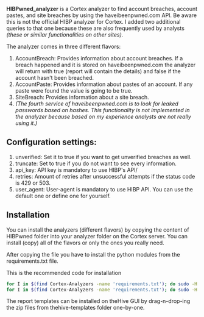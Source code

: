 **HIBPwned_analyzer** is a Cortex analyzer to find account breaches, account pastes, and site breaches by using the haveibeenpwned.com API.
Be aware this is not the official HIBP analyzer for Cortex. I added two additional queries to that one because these are also frequently used by analysts *(these or similar functionalities on other sites).*

The analyzer comes in three different flavors:
1. AccountBreach: Provides information about account breaches. If a breach happened and it is stored on haveibeenpwned.com the analyzer will return with true (report will contain the details) and false if the account hasn't been breached.
1. AccountPaste: Provides information about pastes of an account. If any paste were found the value is going to be true.
1. SiteBreach: Provides information about a site breach.
1. *(The fourth service of haveibeenpwned.com is to look for leaked passwords based on hashes. This functionality is not implemented in the analyzer because based on my experience analysts are not really using it.)*


## Configuration settings:
1. unverified: Set it to true if you want to get unverified breaches as well.
1. truncate: Set to true if you do not want to see every information.
1. api_key: API key is mandatory to use HIBP's API/
1. retries: Amount of retries after unsuccessful attempts if the status code is 429 or 503.
1. user_agent: User-agent is mandatory to use HIBP API. You can use the default one or define one for yourself.


## Installation
You can install the analyzers (different flavors) by copying the content of HIBPwned folder into your analyzer folder on the Cortex server. You can install (copy) all of the flavors or only the ones you really need.

After copying the file you have to install the python modules from the requirements.txt file.

This is the recommended code for installation

```bash
for I in $(find Cortex-Analyzers -name 'requirements.txt'); do sudo -H pip2 install -r $I; done && \
for I in $(find Cortex-Analyzers -name 'requirements.txt'); do sudo -H pip3 install -r $I || true; done
```

The report templates can be installed on theHive GUI by drag-n-drop-ing the zip files from thehive-templates folder one-by-one.
